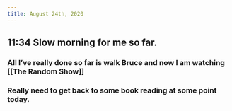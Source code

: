 ```yaml
---
title: August 24th, 2020
---
```


## 11:34 Slow morning for me so far. 
### All I’ve really done so far is walk Bruce and now I am watching [[The Random Show]]

### Really need to get back to some book reading at some point today.
